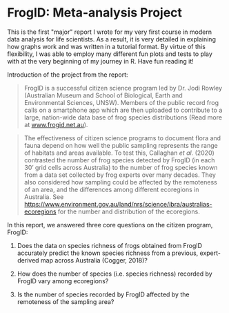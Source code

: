 # FrogID: Meta-analysis Project

This is the first "major" report I wrote for my very first course in modern data analysis for life scientists. As a result, it is very detailed in explaining how graphs work and was written in a tutorial format. By virtue of this flexibility, I was able to employ many different fun plots and tests to play with at the very beginning of my journey in R. Have fun reading it!

Introduction of the project from the report:

> FrogID is a successful citizen science program led by Dr. Jodi Rowley (Australian Museum and School of Biological, Earth and Environmental Sciences, UNSW). Members of the public record frog calls on a smartphone app which are then uploaded to contribute to a large, nation-wide data base of frog species distributions (Read more at www.frogid.net.au). 

> The effectiveness of citizen science programs to document flora and fauna depend on how well the public sampling represents the range of habitats and areas available. To test this, Callaghan *et al.* (2020) contrasted the number of frog species detected by FrogID (in each 30’ grid cells across Australia) to the number of frog species known from a data set collected by frog experts over many decades. They also considered how sampling could be affected by the remoteness of an area, and the differences among different ecoregions in Australia. See https://www.environment.gov.au/land/nrs/science/ibra/australias-ecoregions for the number and distribution of the ecoregions.

In this report, we answered three core questions on the citizen program, FrogID:

  1. Does the data on species richness of frogs obtained from FrogID accurately predict the known species richness from a previous, expert-derived map across Australia (Cogger, 2018)?

  2. How does the number of species (i.e. species richness) recorded by FrogID vary among ecoregions?

  3. Is the number of species recorded by FrogID affected by the remoteness of the sampling area?
